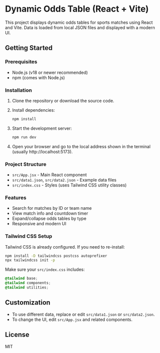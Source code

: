 
# Dynamic Odds Table (React + Vite)

This project displays dynamic odds tables for sports matches using React and Vite. Data is loaded from local JSON files and displayed with a modern UI.

## Getting Started

### Prerequisites

- Node.js (v18 or newer recommended)
- npm (comes with Node.js)

### Installation

1. Clone the repository or download the source code.
2. Install dependencies:

   ```sh
   npm install
   ```

3. Start the development server:

   ```sh
   npm run dev
   ```

4. Open your browser and go to the local address shown in the terminal (usually http://localhost:5173).

### Project Structure

- `src/App.jsx` - Main React component
- `src/data1.json`, `src/data2.json` - Example data files
- `src/index.css` - Styles (uses Tailwind CSS utility classes)

### Features

- Search for matches by ID or team name
- View match info and countdown timer
- Expand/collapse odds tables by type
- Responsive and modern UI

### Tailwind CSS Setup

Tailwind CSS is already configured. If you need to re-install:

```sh
npm install -D tailwindcss postcss autoprefixer
npx tailwindcss init -p
```

Make sure your `src/index.css` includes:

```css
@tailwind base;
@tailwind components;
@tailwind utilities;
```

## Customization

- To use different data, replace or edit `src/data1.json` or `src/data2.json`.
- To change the UI, edit `src/App.jsx` and related components.

## License

MIT
